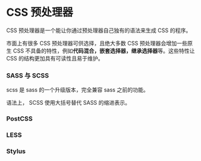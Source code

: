 # CSS 预处理器

CSS 预处理器是一个能让你通过预处理器自己独有的语法来生成 CSS 的程序。

市面上有很多 CSS 预处理器可供选择，且绝大多数 CSS 预处理器会增加一些原生 CSS 不具备的特性，例如**代码混合，嵌套选择器，继承选择器**等。这些特性让 CSS 的结构更加具有可读性且易于维护。

### SASS 与 SCSS
scss 是 sass 的一个升级版本，完全兼容 sass 之前的功能。

语法上， SCSS 使用大括号替代 SASS 的缩进表示。

### PostCSS

### LESS

### Stylus
